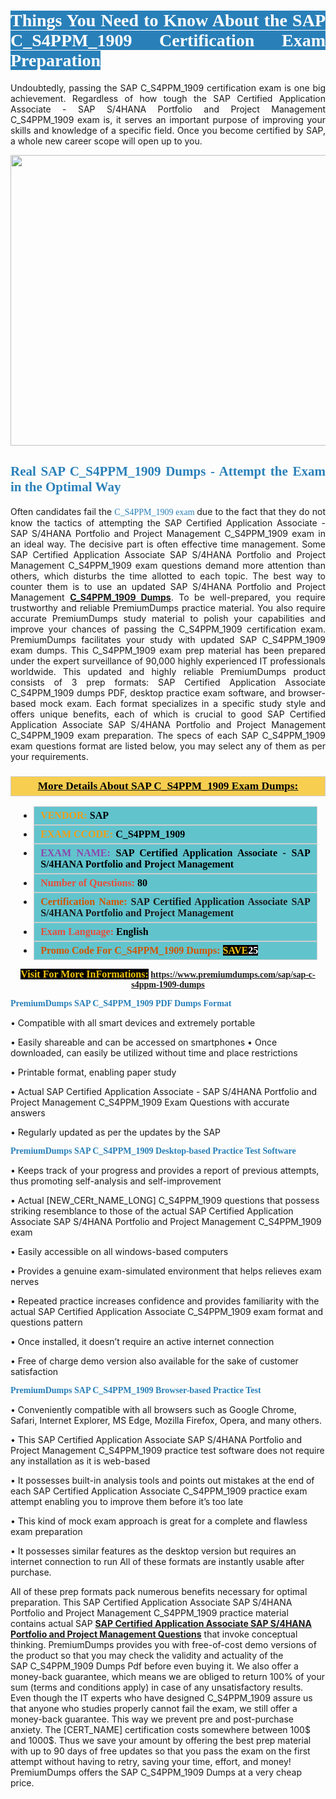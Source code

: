<h1 style="text-align: justify;"><span style="color:#ffffff;"><span style="font-family:Georgia,serif;"><strong><span style="background-color:#2980b9;">Things You Need to Know About the SAP C_S4PPM_1909 Certification Exam Preparation</span></strong></span></span></h1>

<p style="text-align: justify;">Undoubtedly, passing the SAP C_S4PPM_1909 certification exam is one big achievement. Regardless of how tough the SAP Certified Application Associate - SAP S/4HANA Portfolio and Project Management C_S4PPM_1909 exam is, it serves an important purpose of improving your skills and knowledge of a specific field. Once you become certified by SAP, a whole new career scope will open up to you.</p>

<p style="text-align: center;"><a href="https://www.premiumdumps.com/sap/sap-c-s4ppm-1909-dumps"><img alt="" src="https://i.imgur.com/KJGzbJ2.jpeg" style="width: 700px; height: 465px;" /></a></p>

<h2 style="text-align: justify;"><span style="color:#2980b9;"><span style="font-family:Georgia,serif;"><strong>Real SAP C_S4PPM_1909 Dumps - Attempt the Exam in the Optimal Way</strong></span></span></h2>

<p style="text-align: justify;">Often candidates fail the <span style="color:#2980b9;"><span style="font-family:Georgia,serif;">C_S4PPM_1909 exam<strong> </strong></span></span>due to the fact that they do not know the tactics of attempting the SAP Certified Application Associate - SAP S/4HANA Portfolio and Project Management C_S4PPM_1909 exam in an ideal way. The decisive part is often effective time management. Some SAP Certified Application Associate SAP S/4HANA Portfolio and Project Management C_S4PPM_1909 exam questions demand more attention than others, which disturbs the time allotted to each topic. The best way to counter them is to use an updated SAP S/4HANA Portfolio and Project Management <strong><a href="https://www.premiumdumps.com/sap/sap-c-s4ppm-1909-dumps">C_S4PPM_1909 Dumps</a></strong>. To be well-prepared, you require trustworthy and reliable PremiumDumps practice material. You also require accurate PremiumDumps study material to polish your capabilities and improve your chances of passing the C_S4PPM_1909 certification exam. PremiumDumps facilitates your study with updated SAP C_S4PPM_1909 exam dumps. This C_S4PPM_1909 exam prep material has been prepared under the expert surveillance of 90,000 highly experienced IT professionals worldwide. This updated and highly reliable PremiumDumps product consists of 3 prep formats: SAP Certified Application Associate C_S4PPM_1909 dumps PDF, desktop practice exam software, and browser-based mock exam. Each format specializes in a specific study style and offers unique benefits, each of which is crucial to good SAP Certified Application Associate SAP S/4HANA Portfolio and Project Management C_S4PPM_1909 exam preparation. The specs of each SAP C_S4PPM_1909 exam questions format are listed below, you may select any of them as per your requirements.</p>

<h3 style="background: #f7ce50; border: 1px solid rgb(204, 204, 204); padding: 5px 10px; text-align: center;"><span style="font-family:Georgia,serif;"><u><u><span style="color:#000000;"><span style="font-size:11pt"><span style="line-height:normal"><b><span style="font-size:13.0pt"><span cambria="">More Details About SAP C_S4PPM_1909 Exam Dumps:</span></span></b></span></span></span></u></u></span></h3>

<ul>
	<li style="margin:0cm 10pt">
	<div style="background:#61c4cd; border: 1px solid rgb(204, 204, 204); padding: 5px 10px; text-align: justify;"><span style="font-family:Georgia,serif;"><span style="font-size:11pt"><span style="line-height:normal"><b><span style="font-size:12.0pt"><span new="" roman="" times=""><span style="color:#f39c12;">VENDOR:</span> <span style="color:#000000;">SAP</span></span></span></b></span></span></span></div>
	</li>
	<li style="margin:0cm 10pt">
	<div style="background: #61c4cd; border: 1px solid rgb(204, 204, 204); padding: 5px 10px; text-align: justify;"><span style="font-family:Georgia,serif;"><span style="font-size:11pt"><span style="line-height:normal"><b><span style="font-size:12.0pt"><span new="" roman="" times=""><span style="color:#f39c12;">EXAM CCODE:</span> <span style="color:#000000;">C_S4PPM_1909</span></span></span></b></span></span></span></div>
	</li>
	<li style="margin:0cm 10pt">
	<div style="background: #61c4cd; border: 1px solid rgb(204, 204, 204); padding: 5px 10px; text-align: justify;"><span style="font-family:Georgia,serif;"><span style="font-size:11pt"><span style="line-height:normal"><b><span style="font-size:12.0pt"><span new="" roman="" times=""><span style="color:#8e44ad;">EXAM NAME:</span> <span style="color:#000000;">SAP Certified Application Associate - SAP S/4HANA Portfolio and Project Management</span></span></span></b></span></span></span></div>
	</li>
	<li style="margin:0cm 10pt">
	<div style="background: #61c4cd; border: 1px solid rgb(204, 204, 204); padding: 5px 10px;"><span style="font-family:Georgia,serif;"><span style="font-size:11pt"><span style="line-height:normal"><b><span style="font-size:12.0pt"><span new="" roman="" times=""><span style="color:#e74c3c;">Number of Questions:</span><span style="color:#000000;"><span style="color:#f1c40f;"> </span>80</span></span></span></b></span></span></span></div>
	</li>
	<li style="margin:0cm 10pt">
	<div style="background: #61c4cd; border: 1px solid rgb(204, 204, 204); padding: 5px 10px; text-align: justify;"><span style="font-family:Georgia,serif;"><span style="font-size:11pt"><span style="line-height:normal"><b><span style="font-size:12.0pt"><span new="" roman="" times=""><span style="color:#d35400;">Certification Name:</span> SAP Certified Application Associate SAP S/4HANA Portfolio and Project Management</span></span></b></span></span></span></div>
	</li>
	<li style="margin:0cm 10pt">
	<div style="background: #61c4cd; border: 1px solid rgb(204, 204, 204); padding: 5px 10px; text-align: justify;"><span style="font-family:Georgia,serif;"><span style="font-size:11pt"><span style="line-height:normal"><b><span style="font-size:12.0pt"><span new="" roman="" times=""><span style="color:#e74c3c;">Exam Language:</span> <span style="color:#000000;">English</span></span></span></b></span></span></span></div>
	</li>
	<li style="margin:0cm 10pt">
	<div style="background: #61c4cd; border: 1px solid rgb(204, 204, 204); padding: 5px 10px;"><span style="font-family:Georgia,serif;"><span style="font-size:11pt"><span style="line-height:normal"><b><span style="font-size:12.0pt"><span new="" roman="" times=""><span style="color:#d35400;">Promo Code For C_S4PPM_1909 Dumps:</span><span style="color:#f1c40f;"> <span style="background-color:#000000;">SAVE</span></span><span style="color:#ffffff;"><span style="background-color:#000000;">25</span></span></span></span></b></span></span></span></div>
	</li>
</ul>

<p style="text-align: center;"><span style="font-family:Georgia,serif;"><strong><span style="font-size:16px;"><span style="color:#f1c40f;"><span style="background-color:#000000;">Visit For More InFormations:</span></span></span> <a href="https://www.premiumdumps.com/sap/sap-c-s4ppm-1909-dumps">https://www.premiumdumps.com/sap/sap-c-s4ppm-1909-dumps</a></strong></span></p>

<p><span style="color:#2980b9;"><span style="font-family:Georgia,serif;"><strong><strong><strong>PremiumDumps SAP C_S4PPM_1909 PDF Dumps Format</strong></strong></strong></span></span></p>

<p>• Compatible with all smart devices and extremely portable</p>

<p>• Easily shareable and can be accessed on smartphones • Once downloaded, can easily be utilized without time and place restrictions</p>

<p>• Printable format, enabling paper study</p>

<p>• Actual SAP Certified Application Associate - SAP S/4HANA Portfolio and Project Management C_S4PPM_1909 Exam Questions with accurate answers</p>

<p>• Regularly updated as per the updates by the SAP</p>

<p><span style="color:#2980b9;"><span style="font-family:Georgia,serif;"><strong><strong><strong>PremiumDumps SAP C_S4PPM_1909 Desktop-based Practice Test Software</strong></strong></strong></span></span></p>

<p>• Keeps track of your progress and provides a report of previous attempts, thus promoting self-analysis and self-improvement</p>

<p>• Actual [NEW_CERt_NAME_LONG] C_S4PPM_1909 questions that possess striking resemblance to those of the actual SAP Certified Application Associate SAP S/4HANA Portfolio and Project Management C_S4PPM_1909 exam</p>

<p>• Easily accessible on all windows-based computers</p>

<p>• Provides a genuine exam-simulated environment that helps relieves exam nerves</p>

<p>• Repeated practice increases confidence and provides familiarity with the actual SAP Certified Application Associate C_S4PPM_1909 exam format and questions pattern</p>

<p>• Once installed, it doesn’t require an active internet connection</p>

<p>• Free of charge demo version also available for the sake of customer satisfaction</p>

<p><span style="color:#2980b9;"><span style="font-family:Georgia,serif;"><strong><strong><strong>PremiumDumps SAP C_S4PPM_1909 Browser-based Practice Test</strong></strong></strong></span></span></p>

<p>• Conveniently compatible with all browsers such as Google Chrome, Safari, Internet Explorer, MS Edge, Mozilla Firefox, Opera, and many others.</p>

<p>• This SAP Certified Application Associate SAP S/4HANA Portfolio and Project Management C_S4PPM_1909 practice test software does not require any installation as it is web-based</p>

<p>• It possesses built-in analysis tools and points out mistakes at the end of each SAP Certified Application Associate C_S4PPM_1909 practice exam attempt enabling you to improve them before it’s too late</p>

<p>• This kind of mock exam approach is great for a complete and flawless exam preparation</p>

<p>• It possesses similar features as the desktop version but requires an internet connection to run All of these formats are instantly usable after purchase.</p>

<p>All of these prep formats pack numerous benefits necessary for optimal preparation. This SAP Certified Application Associate SAP S/4HANA Portfolio and Project Management C_S4PPM_1909 practice material contains actual SAP <span style="color:#000000;"><strong><a href="https://www.premiumdumps.com/sap/sap-certified-application-associate-exam-dumps">SAP Certified Application Associate SAP S/4HANA Portfolio and Project Management Questions</a></strong></span> that invoke conceptual thinking. PremiumDumps provides you with free-of-cost demo versions of the product so that you may check the validity and actuality of the SAP C_S4PPM_1909 Dumps Pdf before even buying it. We also offer a money-back guarantee, which means we are obliged to return 100% of your sum (terms and conditions apply) in case of any unsatisfactory results. Even though the IT experts who have designed C_S4PPM_1909 assure us that anyone who studies properly cannot fail the exam, we still offer a money-back guarantee. This way we prevent pre and post-purchase anxiety. The [CERT_NAME] certification costs somewhere between 100$ and 1000$. Thus we save your amount by offering the best prep material with up to 90 days of free updates so that you pass the exam on the first attempt without having to retry, saving your time, effort, and money! PremiumDumps offers the SAP C_S4PPM_1909 Dumps at a very cheap price.</p>
